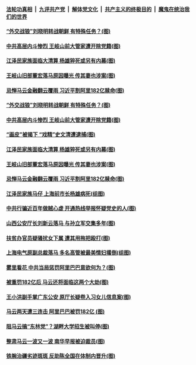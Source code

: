 ####  [法轮功真相](../../../../basic/blob/master/README.md?t=04140202) &nbsp;|&nbsp; [九评共产党](../../../../9ping.md/blob/master/README.md?t=04140202) &nbsp;|&nbsp; [解体党文化](../../../../jtdwh.md/blob/master/README.md?t=04140202)  &nbsp;|&nbsp; [共产主义的终极目的](../../../../gczydzjmd.md/blob/master/README.md?t=04140202) &nbsp;|&nbsp; [魔鬼在统治我们的世界](../../../../mgztzwmdsj.md/blob/master/README.md?t=04140202) 

#### [“外交战狼”刘晓明转战朝鲜 有特殊任务？(图)](../pages/p2/968619.md?t=04140202) 

#### [中共高层内斗惨烈 王岐山前大管家遭开除党籍(图)](../pages/p2/968634.md?t=04140202) 

#### [江泽民家族面临大清算 杨雄猝死或另有内幕(图)](../pages/p2/968581.md?t=04140202) 

#### [王岐山旧部董宏落马原因曝光 传其妻也涉案(图)](../pages/p2/968586.md?t=04140202) 


#### [忌惮马云金融翻云覆雨 习近平割阿里182亿赎命(图)](../pages/p2/968557.md?t=04140202) 

#### [“外交战狼”刘晓明转战朝鲜 有特殊任务？(图)](../pages/p2/968619.md?t=04140202) 

#### [中共高层内斗惨烈 王岐山前大管家遭开除党籍(图)](../pages/p2/968634.md?t=04140202) 


#### [“画皮”被揭下 “戏精”史文清遭逮捕(图)](../pages/p2/968590.md?t=04140202) 

#### [江泽民家族面临大清算 杨雄猝死或另有内幕(图)](../pages/p2/968581.md?t=04140202) 

#### [王岐山旧部董宏落马原因曝光 传其妻也涉案(图)](../pages/p2/968586.md?t=04140202) 


#### [忌惮马云金融翻云覆雨 习近平割阿里182亿赎命(图)](../pages/p2/968557.md?t=04140202) 

#### [江泽民家族马仔 上海前市长杨雄病死(组图)](../pages/p2/968492.md?t=04140202) 

#### [中共行骗近百年做贼心虚 开通热线举报怀疑党史的人(图)](../pages/p2/968480.md?t=04140202) 

#### [山西公安厅长刘新云落马 与孙立军交集多年(图)](../pages/p2/968477.md?t=04140202) 

#### [扶贫办官员疑骚扰女下属 遭其用拖把殴打(图)](../pages/p2/968491.md?t=04140202) 

#### [上海电气原副总裁落马 多名高管被最美情妇撂倒(组图)](../pages/p2/968407.md?t=04140202) 

#### [雾里看花 中共当局惩罚阿里巴巴意欲何为？(图)](../pages/p2/968486.md?t=04140202) 

#### [被重罚182亿后 马云还将面临这两个大劫(图)](../pages/p2/968422.md?t=04140202) 

#### [王小洪副手掌广东公安 原厅长疑卷入习女儿信息案(图)](../pages/p2/968391.md?t=04140202) 

#### [马云两天遭三连击 阿里巴巴被罚182亿 (图)](../pages/p2/968302.md?t=04140202) 

#### [阻马云搞“东林党”？湖畔大学招生被叫停(图)](../pages/p2/968285.md?t=04140202) 

#### [整肃马云一波又一波 南华早报被迫裁员(图)](../pages/p2/968292.md?t=04140202) 

#### [铁腕治疆劣迹斑斑 反助陈全国在体制内晋升(图)](../pages/p2/968293.md?t=04140202) 

